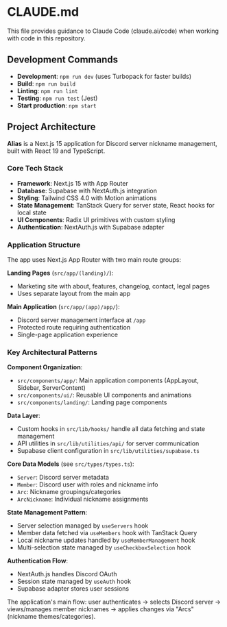 # CLAUDE.md

This file provides guidance to Claude Code (claude.ai/code) when working with code in this repository.

## Development Commands

- **Development**: `npm run dev` (uses Turbopack for faster builds)
- **Build**: `npm run build` 
- **Linting**: `npm run lint`
- **Testing**: `npm run test` (Jest)
- **Start production**: `npm start`

## Project Architecture

**Alias** is a Next.js 15 application for Discord server nickname management, built with React 19 and TypeScript.

### Core Tech Stack
- **Framework**: Next.js 15 with App Router
- **Database**: Supabase with NextAuth.js integration
- **Styling**: Tailwind CSS 4.0 with Motion animations
- **State Management**: TanStack Query for server state, React hooks for local state
- **UI Components**: Radix UI primitives with custom styling
- **Authentication**: NextAuth.js with Supabase adapter

### Application Structure

The app uses Next.js App Router with two main route groups:

**Landing Pages** (`src/app/(landing)/`):
- Marketing site with about, features, changelog, contact, legal pages
- Uses separate layout from the main app

**Main Application** (`src/app/(app)/app/`):
- Discord server management interface at `/app`
- Protected route requiring authentication
- Single-page application experience

### Key Architectural Patterns

**Component Organization**:
- `src/components/app/`: Main application components (AppLayout, Sidebar, ServerContent)
- `src/components/ui/`: Reusable UI components and animations
- `src/components/landing/`: Landing page components

**Data Layer**:
- Custom hooks in `src/lib/hooks/` handle all data fetching and state management
- API utilities in `src/lib/utilities/api/` for server communication
- Supabase client configuration in `src/lib/utilities/supabase.ts`

**Core Data Models** (see `src/types/types.ts`):
- `Server`: Discord server metadata
- `Member`: Discord user with roles and nickname info
- `Arc`: Nickname groupings/categories
- `ArcNickname`: Individual nickname assignments

**State Management Pattern**:
- Server selection managed by `useServers` hook
- Member data fetched via `useMembers` hook with TanStack Query
- Local nickname updates handled by `useMemberManagement` hook
- Multi-selection state managed by `useCheckboxSelection` hook

**Authentication Flow**:
- NextAuth.js handles Discord OAuth
- Session state managed by `useAuth` hook
- Supabase adapter stores user sessions

The application's main flow: user authenticates → selects Discord server → views/manages member nicknames → applies changes via "Arcs" (nickname themes/categories).